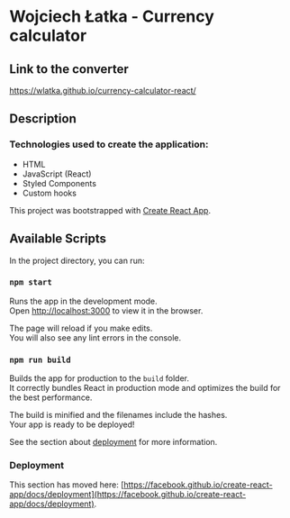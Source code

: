 # Wojciech Łatka - Currency calculator

## Link to the converter

https://wlatka.github.io/currency-calculator-react/
## Description
### Technologies used to create the application:
- HTML
- JavaScript (React)
- Styled Components
- Custom hooks

This project was bootstrapped with [Create React App](https://github.com/facebook/create-react-app).

## Available Scripts

In the project directory, you can run:

### `npm start`

Runs the app in the development mode.\
Open [http://localhost:3000](http://localhost:3000) to view it in the browser.

The page will reload if you make edits.\
You will also see any lint errors in the console.
### `npm run build`

Builds the app for production to the `build` folder.\
It correctly bundles React in production mode and optimizes the build for the best performance.

The build is minified and the filenames include the hashes.\
Your app is ready to be deployed!

See the section about [deployment](https://facebook.github.io/create-react-app/docs/deployment) for more information.
### Deployment

This section has moved here: [https://facebook.github.io/create-react-app/docs/deployment](https://facebook.github.io/create-react-app/docs/deployment).